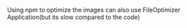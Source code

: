 Using npm to optimize the images 
can also use FileOptimizer Application(but its slow compared to the code)
